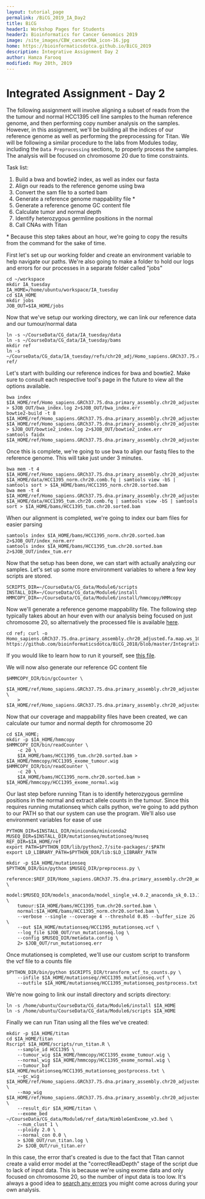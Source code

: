 ```yaml
---
layout: tutorial_page
permalink: /BiCG_2019_IA_Day2
title: BiCG
header1: Workshop Pages for Students
header2: Bioinformatics for Cancer Genomics 2019
image: /site_images/CBW_cancerDNA_icon-16.jpg
home: https://bioinformaticsdotca.github.io/BiCG_2019
description: Integrative Assignment Day 2
author: Hamza Farooq
modified: May 28th, 2019
---
```


# Integrated Assignment - Day 2

The following assignment will involve aligning a subset of reads from the the tumour and normal HCC1395 cell line samples to the human reference genome, and then performing copy number analysis on the samples. However, in this assignment, we'll be building all the indices of our reference genome as well as performing the preprocessing for Titan. We will be following a similar procedure to the labs from Modules today, including the `Data Preprocessing` sections, to properly process the samples. The analysis will be focused on chromosome 20 due to time constraints.

Task list:  
1) Build a bwa and bowtie2 index, as well as index our fasta  
2) Align our reads to the reference genome using bwa  
3) Convert the sam file to a sorted bam  
4) Generate a reference genome mappability file \*  
5) Generate a reference genome GC content file  
6) Calculate tumor and normal depth  
7) Identify heterozygous germline positions in the normal  
8) Call CNAs with Titan  

\* Because this step takes about an hour, we're going to copy the results from the command for the sake of time.

First let's set up our working folder and create an environment variable to help navigate our paths. We're also going to make a folder to hold our logs and errors for our processes in a separate folder called "jobs"

```
cd ~/workspace
mkdir IA_tuesday
IA_HOME=/home/ubuntu/workspace/IA_tuesday
cd $IA_HOME
mkdir jobs
JOB_OUT=$IA_HOME/jobs
```

Now that we've setup our working directory, we can link our reference data and our tumour/normal data

```
ln -s ~/CourseData/CG_data/IA_tuesday/data
ln -s ~/CourseData/CG_data/IA_tuesday/bams
mkdir ref
ln -s ~/CourseData/CG_data/IA_tuesday/refs/chr20_adj/Homo_sapiens.GRCh37.75.dna.primary_assembly.chr20_adjusted.fa ref/
```

Let's start with building our reference indices for bwa and bowtie2. Make sure to consult each respective tool's page in the future to view all the options available.

```
bwa index $IA_HOME/ref/Homo_sapiens.GRCh37.75.dna.primary_assembly.chr20_adjusted.fa > $JOB_OUT/bwa_index.log 2>$JOB_OUT/bwa_index.err
bowtie2-build -t 8 $IA_HOME/ref/Homo_sapiens.GRCh37.75.dna.primary_assembly.chr20_adjusted.fa $IA_HOME/ref/Homo_sapiens.GRCh37.75.dna.primary_assembly.chr20_adjusted.fa > $JOB_OUT/bowtie2_index.log 2>$JOB_OUT/bowtie2_index.err
samtools faidx $IA_HOME/ref/Homo_sapiens.GRCh37.75.dna.primary_assembly.chr20_adjusted.fa
```

Once this is complete, we're going to use bwa to align our fastq files to the reference genome. This will take just under 3 minutes.

```
bwa mem -t 4 $IA_HOME/ref/Homo_sapiens.GRCh37.75.dna.primary_assembly.chr20_adjusted.fa $IA_HOME/data/HCC1395_norm.chr20.comb.fq | samtools view -bS | samtools sort > $IA_HOME/bams/HCC1395_norm.chr20.sorted.bam
bwa mem -t 4 $IA_HOME/ref/Homo_sapiens.GRCh37.75.dna.primary_assembly.chr20_adjusted.fa $IA_HOME/data/HCC1395_tum.chr20.comb.fq | samtools view -bS | samtools sort > $IA_HOME/bams/HCC1395_tum.chr20.sorted.bam
```

When our alignment is completed, we're going to index our bam files for easier parsing

```
samtools index $IA_HOME/bams/HCC1395_norm.chr20.sorted.bam 2>$JOB_OUT/index_norm.err
samtools index $IA_HOME/bams/HCC1395_tum.chr20.sorted.bam 2>$JOB_OUT/index_tum.err
```

Now that the setup has been done, we can start with actually analyzing our samples. Let's set up some more environment variables to where a few key scripts are stored.

```
SCRIPTS_DIR=~/CourseData/CG_data/Module6/scripts
INSTALL_DIR=~/CourseData/CG_data/Module6/install
HMMCOPY_DIR=~/CourseData/CG_data/Module6/install/hmmcopy/HMMcopy
```

Now we'll generate a reference genome mappability file. The following step typically takes about an hour even with our analysis being focused on just chromosome 20, so alternatively the processed file is available [here](https://github.com/bioinformaticsdotca/BiCG_2018/blob/master/IntegrativeAssignment2/Homo_sapiens.GRCh37.75.dna.primary_assembly.chr20_adjusted.fa.map.ws_1000.wig).

```
cd ref; curl -o Homo_sapiens.GRCh37.75.dna.primary_assembly.chr20_adjusted.fa.map.ws_1000.wig https://github.com/bioinformaticsdotca/BiCG_2018/blob/master/IntegrativeAssignment2/Homo_sapiens.GRCh37.75.dna.primary_assembly.chr20_adjusted.fa.map.ws_1000.wig
```

If you would like to learn how to run it yourself, see [this file](https://github.com/bioinformaticsdotca/BiCG_2019/blob/master/IA_Day2/RefGenomeMappability.md).


We will now also generate our reference GC content file

```
$HMMCOPY_DIR/bin/gcCounter \
    $IA_HOME/ref/Homo_sapiens.GRCh37.75.dna.primary_assembly.chr20_adjusted.fa \
    > $IA_HOME/ref/Homo_sapiens.GRCh37.75.dna.primary_assembly.chr20_adjusted.gc.wig
```

Now that our coverage and mappability files have been created, we can calculate our tumor and normal depth for chromosome 20

```
cd $IA_HOME;
mkdir -p $IA_HOME/hmmcopy
$HMMCOPY_DIR/bin/readCounter \
    -c 20 \
    $IA_HOME/bams/HCC1395_tum.chr20.sorted.bam > $IA_HOME/hmmcopy/HCC1395_exome_tumour.wig
$HMMCOPY_DIR/bin/readCounter \
    -c 20 \
    $IA_HOME/bams/HCC1395_norm.chr20.sorted.bam > $IA_HOME/hmmcopy/HCC1395_exome_normal.wig
```

Our last step before running Titan is to identify heterozygous germline positions in the normal and extract allele counts in the tumour. Since this requires running mutationseq which calls python, we're going to add python to our PATH so that our system can use the program. We'll also use environment variables for ease of use

```
PYTHON_DIR=$INSTALL_DIR/miniconda/miniconda2
MUSEQ_DIR=$INSTALL_DIR/mutationseq/mutationseq/museq
REF_DIR=$IA_HOME/ref
export PATH=$PYTHON_DIR/lib/python2.7/site-packages/:$PATH
export LD_LIBRARY_PATH=$PYTHON_DIR/lib:$LD_LIBRARY_PATH
```
```
mkdir -p $IA_HOME/mutationseq
$PYTHON_DIR/bin/python $MUSEQ_DIR/preprocess.py \
	reference:$REF_DIR/Homo_sapiens.GRCh37.75.dna.primary_assembly.chr20_adjusted.fa \
	model:$MUSEQ_DIR/models_anaconda/model_single_v4.0.2_anaconda_sk_0.13.1.npz \
	tumour:$IA_HOME/bams/HCC1395_tum.chr20.sorted.bam \
	normal:$IA_HOME/bams/HCC1395_norm.chr20.sorted.bam \
	--verbose --single --coverage 4 --threshold 0.85 --buffer_size 2G \
	--out $IA_HOME/mutationseq/HCC1395_mutationseq.vcf \
	--log_file $JOB_OUT/run_mutationseq.log \
	--config $MUSEQ_DIR/metadata.config \
	2> $JOB_OUT/run_mutationseq.err
```

Once mutationseq is completed, we'll use our custom script to transform the vcf file to a counts file

```
$PYTHON_DIR/bin/python $SCRIPTS_DIR/transform_vcf_to_counts.py \
	--infile $IA_HOME/mutationseq//HCC1395_mutationseq.vcf \
	--outfile $IA_HOME/mutationseq/HCC1395_mutationseq_postprocess.txt
```

We're now going to link our install directory and scripts directory:
```
ln -s /home/ubuntu/CourseData/CG_data/Module6/install $IA_HOME
ln -s /home/ubuntu/CourseData/CG_data/Module6/scripts $IA_HOME
```

Finally we can run Titan using all the files we've created:

```
mkdir -p $IA_HOME/titan
cd $IA_HOME/titan
Rscript $IA_HOME/scripts/run_titan.R \
	--sample_id HCC1395 \
	--tumour_wig $IA_HOME/hmmcopy/HCC1395_exome_tumour.wig \
	--normal_wig $IA_HOME/hmmcopy/HCC1395_exome_normal.wig \
	--tumour_baf $IA_HOME/mutationseq/HCC1395_mutationseq_postprocess.txt \
	--gc_wig $IA_HOME/ref/Homo_sapiens.GRCh37.75.dna.primary_assembly.chr20_adjusted.gc.wig \
	--map_wig $IA_HOME/ref/Homo_sapiens.GRCh37.75.dna.primary_assembly.chr20_adjusted.fa.map.ws_1000.wig \
	--result_dir $IA_HOME/titan \
	--exome_bed ~/CourseData/CG_data/Module6/ref_data/NimbleGenExome_v3.bed \
	--num_clust 1 \
	--ploidy 2.0 \
	--normal_con 0.0 \
	> $JOB_OUT/run_titan.log \
	2> $JOB_OUT/run_titan.err
```
In this case, the error that's created is due to the fact that Titan cannot create a valid error model at the "correctReadDepth" stage of the script due to lack of input data. This is because we're using exome data and only focused on chromosome 20, so the number of input data is too low. It's always a good idea to [search any errors](https://github.com/benjjneb/dada2/issues/171) you might come across during your own analysis.
